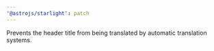 ```yaml
---
'@astrojs/starlight': patch
---
```


Prevents the header title from being translated by automatic translation systems.
